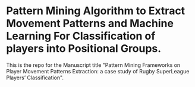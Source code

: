 # Pattern Mining Algorithm to Extract Movement Patterns and Machine Learning For Classification of players into Positional Groups.
This is the repo for the Manuscript title "Pattern Mining Frameworks on Player Movement Patterns Extraction: a case study of Rugby SuperLeague Players’ Classification".
